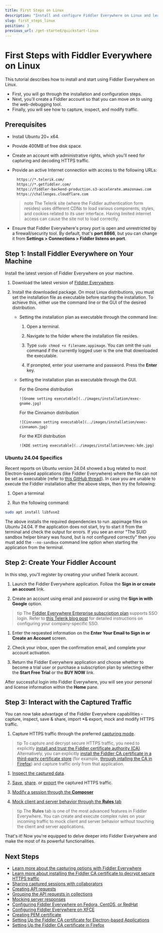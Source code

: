 ```yaml
---
title: First Steps on Linux
description: "Install and configure Fiddler Everywhere on Linux and learn how to capture, inspect, and modify the HTTPS traffic to analyze data effectively."
slug: first_steps_linux
position: 3
previous_url: /get-started/quickstart-linux
---
```


# First Steps with Fiddler Everywhere on Linux

This tutorial describes how to install and start using Fiddler Everywhere on Linux.

* First, you will go through the installation and configuration steps.
* Next, you'll create a Fiddler account so that you can move on to using the web-debugging tool.
* Finally, you will see how to capture, inspect, and modify traffic.

## Prerequisites

- Install Ubuntu 20+ x64.

- Provide 400MB of free disk space.

- Create an account with administrative rights, which you'll need for capturing and decoding HTTPS traffic.

- Provide an active Internet connection with access to the following URLs:

  ```curl
    https://*.telerik.com/
    https://*.getfiddler.com/
    https://fiddler-backend-production.s3-accelerate.amazonaws.com
    https://challenges.cloudflare.com
  ```

  >note The Telerik site (where the Fiddler authentication form resides) uses different CDNs to load various components, styles, and cookies related to its user interface. Having limited internet access can cause the site not to load correctly.

- Ensure that Fiddler Everywhere's proxy port is open and unrestricted by a firewall/security tool. By default, that's **port 8866**, but you can change it from **Settings > Connections > Fiddler listens on port**.

## Step 1: Install Fiddler Everywhere on Your Machine

Install the latest version of Fiddler Everywhere on your machine.

1. Download the latest version of [Fiddler Everywhere](https://www.telerik.com/download/fiddler-everywhere).

1. Install the downloaded package. On most Linux distributions, you must set the installation file as executable before starting the installation. To achieve this, either use the command line or the GUI of the desired distribution. 

    - Setting the installation plan as executable through the command line:

        1. Open a terminal.

        1. Navigate to the folder where the installation file resides.

        1. Type `sudo chmod +x filename.appimage`. You can omit the `sudo` command if the currently logged user is the one that downloaded the executable.

        1. If prompted, enter your username and password. Press the **Enter** key.

    - Setting the installation plan as executable through the GUI.

        For the Gnome distribution

          ![Gnome setting executable](../images/installation/exec-gnome.jpg)

        For the Cinnamon distribution

          ![Cinnamon setting executable](../images/installation/exec-cinnamon.jpg)

        For the KDI distribution

          ![KDE setting executable](../images/installation/exec-kde.jpg)

### Ubuntu 24.04 Specifics

Recent reports on Ubuntu version 24.04 showed a bug related to most Electron-based applications (like Fiddler Everywhere) where the file can not be set as executable (refer to [this GitHub thread](https://github.com/electron/electron/issues/42510)). In case you are unable to execute the Fiddler installation after the above steps, then try the following:

1. Open a terminal

1. Run the following command:
 
  ```bash
  sudo apt install libfuse2
  ```

The above installs the required dependencies to run .appimage files on Ubuntu 24.04. If the application does not start, try to start it from the terminal and check the output for errors. If you see an error "The SUID sandbox helper binary was found, but is not configured correctly" then you must add the `--no-sandbox` command line option when starting the application from the terminal. 

## Step 2: Create Your Fiddler Account

In this step, you'll register by creating your unified Telerik account.   

1. Launch the Fiddler Everywhere application. Follow the **Sign in or create an account** link.

1. Create an account using email and password or using the **Sign in with Google** option.

  >tip The [Fiddler Everywhere Enterprise subscription plan](https://www.telerik.com/purchase/fiddler) supports SSO login. Refer to [this Telerik blog post](https://www.telerik.com/blogs/sso-telerik-kendo-ui-simpler-more-secure-access-account) for detailed instructions on configuring your company-specific SSO.

1. Enter the requested information on the **Enter Your Email to Sign in or Create an Account** screen.

1. Check your inbox, open the confirmation email, and complete your account activation.

1. Return the Fiddler Everywhere application and choose whether to become a trial user or purchase a subscription plan by selecting either the **Start Free Trial** or the **BUY NOW** link.

After successful login into Fiddler Everywhere, you will see your personal and license information within the **Home** pane.

## Step 3: Interact with the Captured Traffic

You can now take advantage of the Fiddler Everywhere capabilities - capture, inspect, save & share, import *& export, mock and modify HTTPS traffic.

1. Capture HTTPS traffic through the preferred [capturing mode](slug://capture-traffic-get-started).

  >tip To capture and decrypt secure HTTPS traffic, you need to explicitly [install and trust the Fiddler certificate authority (CA)](slug://trust-certificate). Alternatively, you can explicitly [install the Fiddler CA certificate in a third-party certificate store](slug://trust-certificate#install-the-fiddlers-certificate-authority-in-third-party-certificate-stores) (for example, [through intalling the CA in Firefox](slug://how-to-install-fiddler-root-certificate-in-firefox-on-linux)) and capture traffic only from that application.

1. [Inspect the captured data](slug://inspecting-traffic-get-started).

1. [Save](slug://fiddler-saving), [share](slug://fiddler-sharing). or [export](slug://fiddler-export-and-import) the captured HTTPS traffic.

1. [Modify a session through the **Composer**](slug://composer-get-started#edit-captured-api-request)

1. [Mock client and server behavior through the **Rules** tab](slug://rulesbuilder-get-started)

>tip The **Rules** tab is one of the most advanced features in Fiddler Everywhere. You can create and execute complex rules on your incoming traffic to mock client and server behavior without touching the client and server applications.

That's it! Now you're equipped to delve deeper into Fiddler Everywhere and make the most of its powerful functionalities.

## Next Steps

* [Learn more about the capturing options with Fiddler Everywhere](slug://capture-traffic-get-started)
* [Learn more about installing the Fiddler CA certificate to decrypt secure HTTPS traffic](slug://trust-certificate)
* [Sharing captured sessions with collaborators](slug://fiddler-sharing)
* [Creating API requests](slug://composer-get-started)
* [Grouping the API requests in collections](slug://composer-collections-get-started)
* [Mocking server responses](slug://rulesbuilder-get-started)
* [Configuring Fiddler Everywhere on Fedora, CentOS, or RedHat](slug://fiddler-fedora-centos)
* [Configuring Fiddler Everywhere on XFCE](slug://fiddler-xfce)
* [Creating PEM certificate](slug://how-to-create-pem)
* [Setting Up the Fiddler CA certificate for Electron-based Applications](slug://ubuntu-ca-electron)
* [Setting Up the Fiddler CA certificate in Firefox](slug://how-to-install-fiddler-root-certificate-in-firefox-on-linux)

